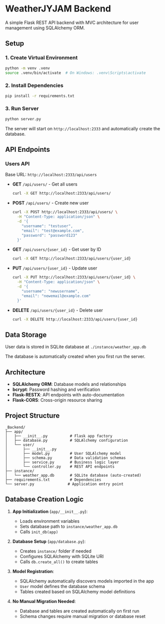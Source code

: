 # WeatherJYJAM Backend

A simple Flask REST API backend with MVC architecture for user management using SQLAlchemy ORM.

## Setup

### 1. Create Virtual Environment
```bash
python -m venv .venv
source .venv/bin/activate  # On Windows: .venv\Scripts\activate
```

### 2. Install Dependencies
```bash
pip install -r requirements.txt
```

### 3. Run Server
```bash
python server.py
```

The server will start on `http://localhost:2333` and automatically create the database.

## API Endpoints

### Users API

Base URL: `http://localhost:2333/api/users`

- **GET** `/api/users/` - Get all users
  ```bash
  curl -X GET http://localhost:2333/api/users/
  ```

- **POST** `/api/users/` - Create new user
  ```bash
  curl -X POST http://localhost:2333/api/users/ \
    -H "Content-Type: application/json" \
    -d '{
      "username": "testuser",
      "email": "test@example.com", 
      "password": "password123"
    }'
  ```

- **GET** `/api/users/{user_id}` - Get user by ID
  ```bash
  curl -X GET http://localhost:2333/api/users/{user_id}
  ```

- **PUT** `/api/users/{user_id}` - Update user
  ```bash
  curl -X PUT http://localhost:2333/api/users/{user_id} \
    -H "Content-Type: application/json" \
    -d '{
      "username": "newusername",
      "email": "newemail@example.com"
    }'
  ```

- **DELETE** `/api/users/{user_id}` - Delete user
  ```bash
  curl -X DELETE http://localhost:2333/api/users/{user_id}
  ```

## Data Storage

User data is stored in SQLite database at `./instance/weather_app.db`

The database is automatically created when you first run the server.

## Architecture

- **SQLAlchemy ORM**: Database models and relationships
- **bcrypt**: Password hashing and verification
- **Flask-RESTX**: API endpoints with auto-documentation
- **Flask-CORS**: Cross-origin resource sharing

## Project Structure

```
_Backend/
├── app/
│   ├── __init__.py          # Flask app factory
│   ├── database.py          # SQLAlchemy configuration
│   └── user/
│       ├── __init__.py
│       ├── model.py         # User SQLAlchemy model
│       ├── schema.py        # Data validation schemas
│       ├── service.py       # Business logic layer
│       └── controller.py    # REST API endpoints
├── instance/
│   └── weather_app.db       # SQLite database (auto-created)
├── requirements.txt         # Dependencies
└── server.py               # Application entry point
```

## Database Creation Logic

1. **App Initialization** (`app/__init__.py`):
   - Loads environment variables
   - Sets database path to `instance/weather_app.db`
   - Calls `init_db(app)`

2. **Database Setup** (`app/database.py`):
   - Creates `instance/` folder if needed
   - Configures SQLAlchemy with SQLite URI
   - Calls `db.create_all()` to create tables

3. **Model Registration**:
   - SQLAlchemy automatically discovers models imported in the app
   - `User` model defines the database schema
   - Tables created based on SQLAlchemy model definitions

4. **No Manual Migration Needed**:
   - Database and tables are created automatically on first run
   - Schema changes require manual migration or database reset